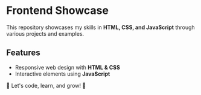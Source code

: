 # Frontend Showcase

This repository showcases my skills in **HTML, CSS, and JavaScript** through various projects and examples.

## Features
- Responsive web design with **HTML & CSS**
- Interactive elements using **JavaScript**

🔹 Let's code, learn, and grow! 🔹
